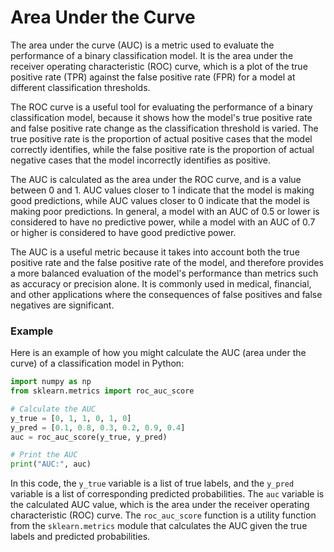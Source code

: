 # Area Under the Curve

The area under the curve (AUC) is a metric used to evaluate the performance of a binary classification model. It is the area under the receiver operating characteristic (ROC) curve, which is a plot of the true positive rate (TPR) against the false positive rate (FPR) for a model at different classification thresholds.

The ROC curve is a useful tool for evaluating the performance of a binary classification model, because it shows how the model's true positive rate and false positive rate change as the classification threshold is varied. The true positive rate is the proportion of actual positive cases that the model correctly identifies, while the false positive rate is the proportion of actual negative cases that the model incorrectly identifies as positive.

The AUC is calculated as the area under the ROC curve, and is a value between 0 and 1. AUC values closer to 1 indicate that the model is making good predictions, while AUC values closer to 0 indicate that the model is making poor predictions. In general, a model with an AUC of 0.5 or lower is considered to have no predictive power, while a model with an AUC of 0.7 or higher is considered to have good predictive power.

The AUC is a useful metric because it takes into account both the true positive rate and the false positive rate of the model, and therefore provides a more balanced evaluation of the model's performance than metrics such as accuracy or precision alone. It is commonly used in medical, financial, and other applications where the consequences of false positives and false negatives are significant.

### Example

Here is an example of how you might calculate the AUC (area under the curve) of a classification model in Python:

```python
import numpy as np
from sklearn.metrics import roc_auc_score

# Calculate the AUC
y_true = [0, 1, 1, 0, 1, 0]
y_pred = [0.1, 0.8, 0.3, 0.2, 0.9, 0.4]
auc = roc_auc_score(y_true, y_pred)

# Print the AUC
print("AUC:", auc)
```

In this code, the `y_true` variable is a list of true labels, and the `y_pred` variable is a list of corresponding predicted probabilities. The `auc` variable is the calculated AUC value, which is the area under the receiver operating characteristic (ROC) curve. The `roc_auc_score` function is a utility function from the `sklearn.metrics` module that calculates the AUC given the true labels and predicted probabilities.
